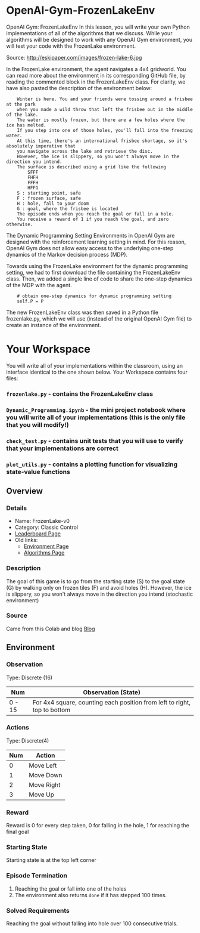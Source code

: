 # OpenAI-Gym-FrozenLakeEnv
OpenAI Gym: FrozenLakeEnv
In this lesson, you will write your own Python implementations of all of the algorithms that we discuss. While your algorithms will be designed to work with any OpenAI Gym environment, you will test your code with the FrozenLake environment.


Source: http://eskipaper.com/images/frozen-lake-6.jpg

In the FrozenLake environment, the agent navigates a 4x4 gridworld. You can read more about the environment in its corresponding GitHub file, by reading the commented block in the FrozenLakeEnv class. For clarity, we have also pasted the description of the environment below:

```text
    Winter is here. You and your friends were tossing around a frisbee at the park
    when you made a wild throw that left the frisbee out in the middle of the lake.
    The water is mostly frozen, but there are a few holes where the ice has melted.
    If you step into one of those holes, you'll fall into the freezing water.
    At this time, there's an international frisbee shortage, so it's absolutely imperative that
    you navigate across the lake and retrieve the disc.
    However, the ice is slippery, so you won't always move in the direction you intend.
    The surface is described using a grid like the following
        SFFF
        FHFH
        FFFH
        HFFG
    S : starting point, safe
    F : frozen surface, safe
    H : hole, fall to your doom
    G : goal, where the frisbee is located
    The episode ends when you reach the goal or fall in a hole.
    You receive a reward of 1 if you reach the goal, and zero otherwise.

```
The Dynamic Programming Setting
Environments in OpenAI Gym are designed with the reinforcement learning setting in mind. For this reason, OpenAI Gym does not allow easy access to the underlying one-step dynamics of the Markov decision process (MDP).

Towards using the FrozenLake environment for the dynamic programming setting, we had to first download the file containing the FrozenLakeEnv class. Then, we added a single line of code to share the one-step dynamics of the MDP with the agent.

```text
    # obtain one-step dynamics for dynamic programming setting
    self.P = P
```
The new FrozenLakeEnv class was then saved in a Python file frozenlake.py, which we will use (instead of the original OpenAI Gym file) to create an instance of the environment.





# Your Workspace
You will write all of your implementations within the classroom, using an interface identical to the one shown below. Your Workspace contains four files:

### `frozenlake.py` - contains the FrozenLakeEnv class
### `Dynamic_Programming.ipynb` - the mini project notebook where you will write all of your implementations (this is the only file that you will modify!)
### `check_test.py` - contains unit tests that you will use to verify that your implementations are correct
### `plot_utils.py` - contains a plotting function for visualizing state-value functions






## Overview

### Details
* Name: FrozenLake-v0  
* Category: Classic Control
* [Leaderboard Page](https://github.com/openai/gym/wiki/Leaderboard#FrozenLake-v0)
* Old links:
  * [Environment Page](https://gym.openai.com/envs/FrozenLake-v0)  
  * [Algorithms Page](https://gym.openai.com/algorithms?groups=classic_control)

### Description
The goal of this game is to go from the starting state (S) to the goal state (G) by walking only on frozen tiles (F) and avoid holes (H). However, the ice is slippery, so you won't always move in the direction you intend (stochastic environment)

### Source
Came from this Colab and blog
[Blog](https://colab.research.google.com/drive/1oqon14Iq8jzx6PhMJvja-mktFTru5GPl#scrollTo=5aQKQMJTJBPH)


## Environment

### Observation
Type: Discrete (16)

Num | Observation (State)
---|---
0 - 15 | For 4x4 square, counting each position from left to right, top to bottom

### Actions
Type: Discrete(4)

Num | Action
--- | ---
0 | Move Left
1 | Move Down
2 | Move Right
3 | Move Up

### Reward
Reward is 0 for every step taken, 0 for falling in the hole, 1 for reaching the final goal

### Starting State
Starting state is at the top left corner

### Episode Termination
1. Reaching the goal or fall into one of the holes
2. The environment also returns `done` if it has stepped 100 times.

### Solved Requirements
Reaching the goal without falling into hole over 100 consecutive trials.
